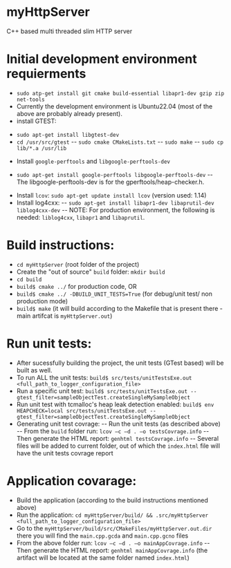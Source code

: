 # myHttpServer
C++ based multi threaded slim HTTP server

# Initial development environment requierments
- `sudo atp-get install git cmake build-essential libapr1-dev gzip zip net-tools`
- Currently the development environment is Ubuntu22.04 (most of the above are probably already present).
- install GTEST: 
* `sudo apt-get install libgtest-dev`
* `cd /usr/src/gtest`
-- `sudo cmake CMakeLists.txt`
-- `sudo make`
-- `sudo cp lib/*.a /usr/lib`
- Install `google-perftools` and `libgoogle-perftools-dev`
* `sudo apt-get install google-perftools libgoogle-perftools-dev`
-- The libgoogle-perftools-dev is for the gperftools/heap-checker.h.
- Install `lcov`: `sudo apt-get update install lcov` (version used: 1.14)
- Install log4cxx:
-- `sudo apt-get install libapr1-dev libaprutil-dev liblog4cxx-dev`
-- NOTE: For production environment, the following is needed: `liblog4cxx`, `libapr1` and `libaprutil`.

# Build instructions:
- `cd myHttpServer` (root folder of the project)
- Create the "out of source" `build` folder: `mkdir build`
- `cd build`
- `build$ cmake ../` for production code, OR
- `build$ cmake ../ -DBUILD_UNIT_TESTS=True` (for debug/unit test/ non production mode)
- `build$ make` (it will build according to the Makefile that is present there - main artifcat is `myHttpServer.out`)

# Run unit tests:
- After sucessfully building the project, the unit tests (GTest based) will be built as well.
- To run ALL the unit tests: `build$ src/tests/unitTestsExe.out <full_path_to_logger_configuration_file>`
- Run a specific unit test: `build$ src/tests/unitTestsExe.out --gtest_filter=sampleObjectTest.createSingleMySampleObject`
- Run unit test with tcmalloc's heap leak detection enabled: `build$ env HEAPCHECK=local src/tests/unitTestsExe.out --gtest_filter=sampleObjectTest.createSingleMySampleObject`
- Generating unit test covrage: 
-- Run the unit tests (as described above)
-- From the `build` folder run: `lcov –c –d . –o testsCovrage.info`
-- Then generate the HTML report: `genhtml testsCovrage.info`
-- Several files will be added to current folder, out of which the `index.html` file will have the unit tests covrage report

# Application covarage:
- Build the application (according to the build instructions mentioned above)
- Run the application: `cd myHttpServer/build/ && .src/myHttpServer <full_path_to_logger_configuration_file>` 
- Go to the `myHttpServer/build/src/CMakeFiles/myHttpServer.out.dir` there you will find the `main.cpp.gcda` and `main.cpp.gcno` files
- From the above folder run: `lcov –c –d . –o mainAppCovrage.info`
-- Then generate the HTML report: `genhtml mainAppCovrage.info` (the artifact will be located at the same folder named `index.html`)